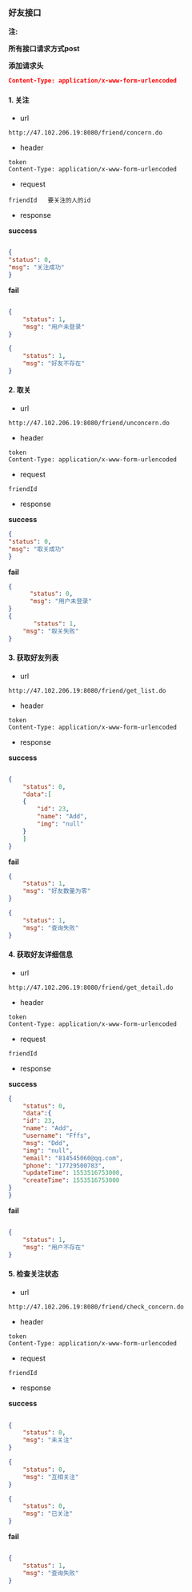 ### 好友接口

**注:** 

 **所有接口请求方式post**

**添加请求头**

```json
Content-Type: application/x-www-form-urlencoded
```
#### 1. 关注

- url 

```
http://47.102.206.19:8080/friend/concern.do
```

- header 

```
token
Content-Type: application/x-www-form-urlencoded
```
- request

```
friendId   要关注的人的id
```

- response

**success**

```json

{
"status": 0,
"msg": "关注成功"
}
```
**fail**

```json

{
	"status": 1,
	"msg": "用户未登录"
}

{
	"status": 1,
	"msg": "好友不存在"
}

```
#### 2. 取关

- url 

```
http://47.102.206.19:8080/friend/unconcern.do
```

- header 

```
token
Content-Type: application/x-www-form-urlencoded
```
- request

```
friendId
```

- response

**success**

```json
{
"status": 0,
"msg": "取关成功"
}
```

**fail**

```json
{
      "status": 0,
      "msg": "用户未登录"
}
{
       "status": 1,
	"msg": "取关失败"
}

```
#### 3. 获取好友列表

- url 

```
http://47.102.206.19:8080/friend/get_list.do
```

- header 

```
token
Content-Type: application/x-www-form-urlencoded
```
- response

**success**

```json

{
	"status": 0,
	"data":[
	{
		"id": 23,
		"name": "Add",
		"img": "null"
	}
	]
}
```

**fail**

```json
{
	"status": 1,
	"msg": "好友数量为零"
}

{
	"status": 1,
	"msg": "查询失败"
}
```
#### 4. 获取好友详细信息

- url 

```
http://47.102.206.19:8080/friend/get_detail.do
```

- header 

```
token
Content-Type: application/x-www-form-urlencoded
```
- request

```
friendId
```

- response

**success**

```json
{
	"status": 0,
	"data":{
	"id": 23,
	"name": "Add",
	"username": "Fffs",
	"msg": "Ddd",
	"img": "null",
	"email": "814545060@qq.com",
	"phone": "17729500783",
	"updateTime": 1553516753000,
	"createTime": 1553516753000
}
}
```

**fail**

```json

{
	"status": 1,
	"msg": "用户不存在"
}

```
#### 5. 检查关注状态

- url 

```
http://47.102.206.19:8080/friend/check_concern.do
```

- header 

```
token
Content-Type: application/x-www-form-urlencoded
```
- request

```
friendId
```

- response

**success**

```json
	
{
	"status": 0,
	"msg": "未关注"
}

{
	"status": 0,
	"msg": "互相关注"
}

{
	"status": 0,
	"msg": "已关注"
}
```

**fail**

```json

{
	"status": 1,
    "msg": "查询失败"
}

```
